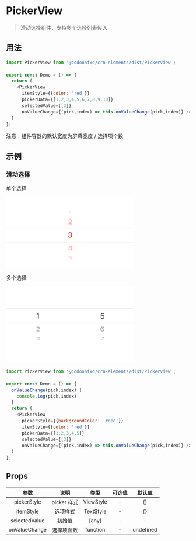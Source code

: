 # PickerView

> 滑动选择组件，支持多个选择列表传入

## 用法

```javascript
import PickerView from '@codoonfxd/crn-elements/dist/PickerView';

export const Demo = () => {
  return (
    <PickerView
      itemStyle={{color: 'red'}}
      pickerData={[1,2,3,4,5,6,7,8,9,10]}
      selectedValue={[3]}
      onValueChange={(pick,index) => this.onValueChange(pick,index)} />
  )
};
```

注意：组件容器的默认宽度为屏幕宽度 / 选择项个数

## 示例

### 滑动选择
单个选择

![单个选择](../_images/elements/picker_view/one_picker.png)

多个选择

![多个选择](../_images/elements/picker_view/multiple_picker.png)

```javascript
import PickerView from '@codoonfxd/crn-elements/dist/PickerView';

export const Demo = () => {
  onValueChange(pick,index) {
    console.log(pick,index)
  }
  return (
    <PickerView
      pickerStyle={{backgroundColor: '#eee'}}
      itemStyle={{color: 'red'}}
      pickerData={[1,2,3,4,5]}
      selectedValue={[3]}
      onValueChange={(pick,index) => this.onValueChange(pick,index)} />
  )
};
```

## Props

|      参数       |                   说明                    |      类型       | 可选值 |  默认值   |
| :-------------: | :---------------------------------------: | :-------------: | :----: | :-------: |
|    pickerStyle  |   picker 样式 |    ViewStyle    |   -    |    {}     |
|    itemStyle     |   选项样式     |    TextStyle    |   -    |    {}     |
|    selectedValue    |       初始值     |     [any]     |   -    |   -   |
|     onValueChange  |       选择项函数        |    function     |   -    | undefined |
